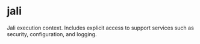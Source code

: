 # jali
Jali execution context. Includes explicit access to support services such as security, configuration, and logging.
